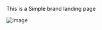 This is a Simple brand landing page 


![image](https://github.com/user-attachments/assets/9703e1ed-72f5-496f-9553-e30b638f7cf3)
